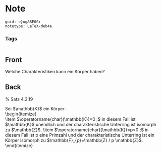 # Note
```
guid: e}ug&8E0Gr
notetype: LaTeX-deb4a
```

### Tags
```
```

## Front
Welche Charakteristiken kann ein Körper haben?

## Back
% Satz 4.2.19<div>
</div><div>Sei $\mathbb{K}$ ein Körper:
</div><div>\begin{itemize}</div><div>\item $\operatorname{char}(\mathbb{K})=0 ;$ in diesem Fall ist $\mathbb{K}$ unendlich und der charakteristische Unterring ist isomorph zu $\mathbb{Z}$.
\item $\operatorname{char}(\mathbb{K})=p>0 ;$ in diesem Fall ist p eine Primzahl und der charakteristische Unterring ist ein Körper isomorph zu $\mathbb{F}_{p}=\mathbb{Z} / p \mathbb{Z}$.
</div><div>\end{itemize}</div>
